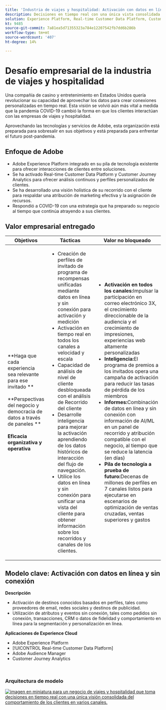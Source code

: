 ```yaml
---
title: 'Industria de viajes y hospitalidad: Activación con datos en línea y sin conexión'
description: Decisiones en tiempo real con una única vista consolidada del comportamiento del cliente en varios canales.
solution: Experience Platform, Real-time Customer Data Platform, Customer Journey Analytics, Analytics, Audience Manager, Experience Manager, Target
kt: 9485
source-git-commit: 7a81ea5d71355323a784e12207542fb7dd6b286b
workflow-type: tm+mt
source-wordcount: '407'
ht-degree: 14%

---
```



# Desafío empresarial de la industria de viajes y hospitalidad

Una compañía de casino y entretenimiento en Estados Unidos quería revolucionar su capacidad de aprovechar los datos para crear conexiones personalizadas en tiempo real.  Esta visión se volvió aún más vital a medida que la pandemia COVID-19 cambió la forma en que los clientes interactúan con las empresas de viajes y hospitalidad.

Aprovechando las tecnologías y servicios de Adobe, esta organización está preparada para sobresalir en sus objetivos y está preparada para enfrentar el futuro post-pandemia.

## Enfoque de Adobe

* Adobe Experience Platform integrado en su pila de tecnología existente para ofrecer interacciones de clientes entre soluciones.
* Se ha activado Real-time Customer Data Platform y Customer Journey Analytics para ofrecer análisis continuos y perfiles personalizados de clientes.
* Se ha desarrollado una visión holística de su recorrido con el cliente para respaldar una atribución de marketing efectiva y la asignación de recursos.
* Respondió a COVID-19 con una estrategia que ha preparado su negocio al tiempo que continúa atrayendo a sus clientes.

## Valor empresarial entregado

| Objetivos | Tácticas | Valor no bloqueado |
|---|---|---|
| **Haga que cada experiencia sea relevante para ese invitado **<br></br>**Perspectivas del negocio y democracia de datos a través de paneles **<br></br>**Eficacia organizativa y operativa**</ul> | <ul><li>Creación de perfiles de invitado de programa de recompensas unificadas mediante datos en línea y sin conexión para activación y medición</li><li>Activación en tiempo real en todos los canales a velocidad y escala</li><li>Capacidad de análisis de nivel de cliente desbloqueada con el análisis de Recorrido del cliente</li><li>Desarrolle inteligencia para mejorar la activación aprendiendo de los datos históricos de interacción del flujo de navegación.</li><li>Utilice los datos en línea y sin conexión para unificar una vista del cliente para obtener información sobre los recorridos y canales de los clientes.</li></ul> | <ul><li><strong> Activación en todos los canales:</strong>Impulsar la participación en correo electrónico 3X, el crecimiento direccionable de la audiencia y el crecimiento de impresiones, experiencias web altamente personalizadas </li><li><strong>Inteligencia:</strong>El programa de premios a los invitados opera una campaña de activación para reducir las tasas de pérdida de los miembros</li><li><strong>Informes:</strong>Combinación de datos en línea y sin conexión con información de AI/ML en un panel de recorrido y atribución compatible con el negocio, al tiempo que se reduce la latencia (en días)</li><li><strong>Pila de tecnología a prueba de futuro:</strong>Decenas de millones de perfiles en 7 canales listos para ejecutarse en escenarios de optimización de ventas cruzadas, ventas superiores y gastos</li></ul> |

## Modelo clave: Activación con datos en línea y sin conexión

<strong>Descripción</strong>
<ul><li>Activación de destinos conocidos basados en perfiles, tales como proveedores de email, redes sociales y destinos de publicidad.</li><li>Utilización de atributos y eventos sin conexión, tales como pedidos sin conexión, transacciones, CRM o datos de fidelidad y comportamiento en línea para la segmentación y personalización en línea.</li></li></ul>

<strong>Aplicaciones de Experience Cloud</strong>
<ul><li>Adobe Experience Platform</li><li>[!UICONTROL Real-time Customer Data Platform]</li><li>Adobe Audience Manager</li><li>Customer Journey Analytics</li></ul> 
<br>

### Arquitectura de modelo

<a href="https://experienceleague.adobe.com/docs/blueprints-learn/architecture/audience-activation/platform-and-applications.html?lang=es"><img alt="imagen en miniatura para un negocio de viajes y hospitalidad que toma decisiones en tiempo real con una única visión consolidada del comportamiento de los clientes en varios canales." src="https://experienceleague.adobe.com/docs/blueprints-learn/assets/online_offline_activation.svg"/></a>




